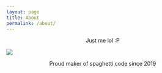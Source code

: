 ```yaml
---
layout: page
title: About
permalink: /about/
---
```


<p style="text-align: center;">Just me lol :P 
</p>

![](https://media.tenor.com/ShzdJcrguswAAAAC/burn-elmo.gif)

<p style="text-align: center;">Proud maker of spaghetti code since 2019
</p>
